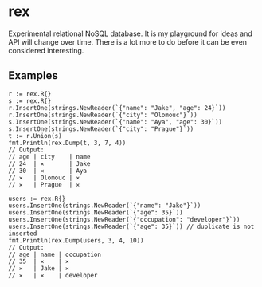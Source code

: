# rex

Experimental relational NoSQL database. It is my playground for ideas and API will change over time. There is a lot more to do before it can be even considered interesting.

## Examples

```golang
r := rex.R{}
s := rex.R{}
r.InsertOne(strings.NewReader(`{"name": "Jake", "age": 24}`))
r.InsertOne(strings.NewReader(`{"city": "Olomouc"}`))
s.InsertOne(strings.NewReader(`{"name": "Aya", "age": 30}`))
s.InsertOne(strings.NewReader(`{"city": "Prague"}`))
t := r.Union(s)
fmt.Println(rex.Dump(t, 3, 7, 4))
// Output:
// age | city    | name
// 24  | ✕       | Jake
// 30  | ✕       | Aya
// ✕   | Olomouc | ✕
// ✕   | Prague  | ✕
```

``` golang
users := rex.R{}
users.InsertOne(strings.NewReader(`{"name": "Jake"}`))
users.InsertOne(strings.NewReader(`{"age": 35}`))
users.InsertOne(strings.NewReader(`{"occupation": "developer"}`))
users.InsertOne(strings.NewReader(`{"age": 35}`)) // duplicate is not inserted
fmt.Println(rex.Dump(users, 3, 4, 10))
// Output:
// age | name | occupation
// 35  | ✕    | ✕
// ✕   | Jake | ✕
// ✕   | ✕    | developer
```
